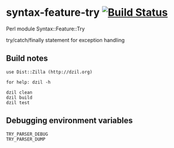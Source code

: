 syntax-feature-try [![Build Status](https://travis-ci.org/tomas-zemres/syntax-feature-try.png)](https://travis-ci.org/tomas-zemres/syntax-feature-try)
==================

Perl module Syntax::Feature::Try

try/catch/finally statement for exception handling

Build notes
-----------

    use Dist::Zilla (http://dzil.org)

    for help: dzil -h

    dzil clean
    dzil build
    dzil test

Debugging environment variables
-------------------------------

    TRY_PARSER_DEBUG
    TRY_PARSER_DUMP

